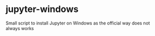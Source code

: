 # jupyter-windows
Small script to install Jupyter on Windows as the official way does not always works 
